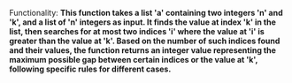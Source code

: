 Functionality: **This function takes a list 'a' containing two integers 'n' and 'k', and a list of 'n' integers as input. It finds the value at index 'k' in the list, then searches for at most two indices 'i' where the value at 'i' is greater than the value at 'k'. Based on the number of such indices found and their values, the function returns an integer value representing the maximum possible gap between certain indices or the value at 'k', following specific rules for different cases.**